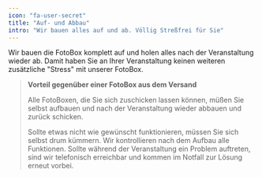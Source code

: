 ```yaml
---
icon: "fa-user-secret"
title: "Auf- und Abbau"
intro: "Wir bauen alles auf und ab. Völlig Streßfrei für Sie"
---
```

Wir bauen die FotoBox komplett auf und holen alles nach der Veranstaltung wieder ab. Damit haben Sie an Ihrer Veranstaltung keinen weiteren zusätzliche "Stress" mit unserer FotoBox.

> **Vorteil gegenüber einer FotoBox aus dem Versand**
>
> Alle FotoBoxen, die Sie sich zuschicken lassen können, müßen Sie selbst aufbauen und nach der Veranstaltung wieder abbauen und zurück schicken.
> 
> Sollte etwas nicht wie gewünscht funktionieren, müssen Sie sich selbst drum kümmern. Wir kontrollieren nach dem Aufbau alle Funktionen. Sollte während der Veranstaltung ein Problem auftreten, sind wir telefonisch erreichbar und kommen im Notfall zur Lösung erneut vorbei.